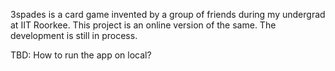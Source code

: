 3spades is a card game invented by a group of friends during my undergrad at IIT Roorkee. This project is an online version of the same. The development is still in process.

TBD: How to run the app on local?
